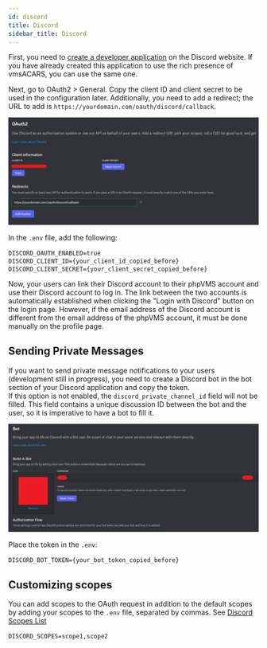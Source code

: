 ```yaml
---
id: discord
title: Discord
sidebar_title: Discord
---
```


First, you need to [create a developer application](https://discord.com/developers/applications) on the Discord website. If you have already created this application to use the rich presence of vmsACARS, you can use the same one.

Next, go to OAuth2 > General. Copy the client ID and client secret to be used in the configuration later. Additionally, you need to add a redirect; the URL to add is `https://yourdomain.com/oauth/discord/callback`.

![](img/create-discord.png)

In the `.env` file, add the following:

```shell title=".env"
DISCORD_OAUTH_ENABLED=true
DISCORD_CLIENT_ID={your_client_id_copied_before}
DISCORD_CLIENT_SECRET={your_client_secret_copied_before}
```

Now, your users can link their Discord account to their phpVMS account and use their Discord account to log in. The link between the two accounts is automatically established when clicking the "Login with Discord" button on the login page. However, if the email address of the Discord account is different from the email address of the phpVMS account, it must be done manually on the profile page.

## Sending Private Messages

If you want to send private message notifications to your users (development still in progress), you need to create a Discord bot in the bot section of your Discord application and copy the token. <br/>
If this option is not enabled, the `discord_private_channel_id` field will not be filled. This field contains a unique discussion ID between the bot and the user, so it is imperative to have a bot to fill it.

![](img/create-discord-bot.png)

Place the token in the `.env`:

```shell title=".env"
DISCORD_BOT_TOKEN={your_bot_token_copied_before}
```

## Customizing scopes

You can add scopes to the OAuth request in addition to the default scopes by adding your scopes to the `.env` file, separated by commas.
See [Discord Scopes List](https://discord.com/developers/docs/topics/oauth2)

```shell title=".env"
DISCORD_SCOPES=scope1,scope2
```

